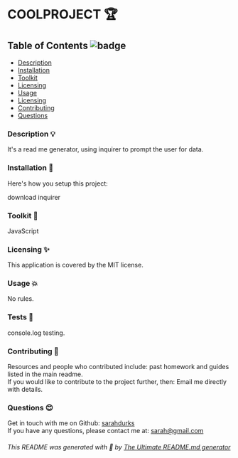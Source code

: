 

# COOLPROJECT 🏆 

## Table of Contents ![badge](https://img.shields.io/badge/license-MIT-blue)

- [Description](#description)
- [Installation](#installation)
- [Toolkit](#toolkit)
- [Licensing](#licensing)
- [Usage](#usage)
- [Licensing](#tests)
- [Contributing](#contributing)
- [Questions](#questions)

### Description 💡 <a name="description"></a>

It's a read me generator, using inquirer to prompt the user for data. 

### Installation 💾 <a name="installation"></a>

Here's how you setup this project:<br />

download inquirer  

### Toolkit 🧰 <a name="toolkit"></a>

JavaScript  

### Licensing ✨ <a name="licensing"></a> 

This application is covered by the MIT license. 

### Usage 💥 <a name="usage"></a> 

No rules. 

### Tests 💎  <a name="tests"></a> 

console.log testing. 

### Contributing 🤝 <a name="contributing"></a> 

Resources and people who contributed include: past homework and guides listed in the main readme. 
<br />
If you would like to contribute to the project further, then: Email me directly with details. 

### Questions 😊 <a name="questions"></a> 
Get in touch with me on Github: [sarahdurks](https://github.com/sarahdurks)
<br />
If you have any questions, please contact me at: sarah@gmail.com

###### This README was generated with 🧡  by [The Ultimate README.md generator](https://github.com/sarahdurks/readme-generator) 
